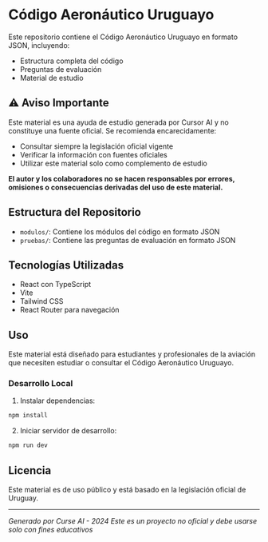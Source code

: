 # Código Aeronáutico Uruguayo

Este repositorio contiene el Código Aeronáutico Uruguayo en formato JSON, incluyendo:

- Estructura completa del código
- Preguntas de evaluación
- Material de estudio

## ⚠️ Aviso Importante

Este material es una ayuda de estudio generada por Cursor AI y no constituye una fuente oficial. Se recomienda encarecidamente:

- Consultar siempre la legislación oficial vigente
- Verificar la información con fuentes oficiales
- Utilizar este material solo como complemento de estudio

**El autor y los colaboradores no se hacen responsables por errores, omisiones o consecuencias derivadas del uso de este material.**

## Estructura del Repositorio

- `modulos/`: Contiene los módulos del código en formato JSON
- `pruebas/`: Contiene las preguntas de evaluación en formato JSON

## Tecnologías Utilizadas

- React con TypeScript
- Vite
- Tailwind CSS
- React Router para navegación

## Uso

Este material está diseñado para estudiantes y profesionales de la aviación que necesiten estudiar o consultar el Código Aeronáutico Uruguayo.

### Desarrollo Local

1. Instalar dependencias:
```bash
npm install
```

2. Iniciar servidor de desarrollo:
```bash
npm run dev
```

## Licencia

Este material es de uso público y está basado en la legislación oficial de Uruguay.

---
*Generado por Curse AI - 2024*
*Este es un proyecto no oficial y debe usarse solo con fines educativos* 